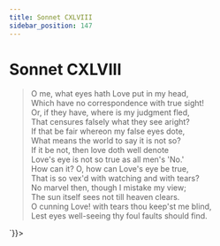 ```yaml
---
title: Sonnet CXLVIII
sidebar_position: 147
---
```

<div dangerouslySetInnerHTML={{__html: `<div><HTML><HEAD><TITLE>Sonnet CXLVIII</TITLE></HEAD>
<BODY><H1>Sonnet CXLVIII</H1>

<BLOCKQUOTE>O me, what eyes hath Love put in my head,<BR>
Which have no correspondence with true sight!<BR>
Or, if they have, where is my judgment fled,<BR>
That censures falsely what they see aright?<BR>
If that be fair whereon my false eyes dote,<BR>
What means the world to say it is not so?<BR>
If it be not, then love doth well denote<BR>
Love's eye is not so true as all men's 'No.'<BR>
How can it? O, how can Love's eye be true,<BR>
That is so vex'd with watching and with tears?<BR>
No marvel then, though I mistake my view;<BR>
The sun itself sees not till heaven clears.<BR>
  O cunning Love! with tears thou keep'st me blind,<BR>
  Lest eyes well-seeing thy foul faults should find.<BR>
</BLOCKQUOTE>

</BODY></HTML>
</div>`}}></div>